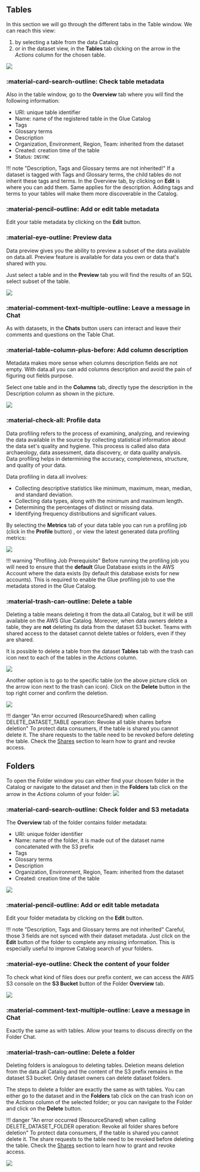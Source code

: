 ## **Tables**
In this section we will go through the different tabs in the Table window. We can reach this view:

1. by selecting a table from the data Catalog
2. or in the dataset view, in the **Tables** tab clicking on the arrow in the *Actions* column for the chosen table.

![](pictures/tables/table_dataset.png#zoom#shadow)

### :material-card-search-outline: **Check table metadata**
Also in the table window, go to the **Overview** tab where you will find the following information:

- URI: unique table identifier
- Name: name of the registered table in the Glue Catalog
- Tags
- Glossary terms
- Description
- Organization, Environment, Region, Team: inherited from the dataset
- Created: creation time of the table
- Status: `INSYNC`

!!! note "Description, Tags and Glossary terms are not inherited!"
    If a dataset is tagged with Tags and Glossary terms, the child tables do not inherit these tags and terms.
    In the Overview tab, by clicking on **Edit** is where you can add them. Same applies for the description.
    Adding tags and terms to your tables will make them more discoverable in the Catalog.

### :material-pencil-outline: **Add or edit table metadata**
Edit your table metadata by clicking on the **Edit** button.

### :material-eye-outline: **Preview data**
Data preview gives you the ability to preview a subset of the data available on data.all.
Preview feature is available for data you own or data that's shared with you.

Just select a table and in the **Preview** tab you will find the results of an SQL select subset of the table.

![](pictures/tables/table_preview.png#zoom#shadow)


### :material-comment-text-multiple-outline: **Leave a message in Chat**
As with datasets, in the **Chats** button users can interact and leave their comments and questions on
the Table Chat.

### :material-table-column-plus-before: **Add column description**
Metadata makes more sense when columns description fields are not empty.
With data.all you can add columns description and avoid the pain of figuring out fields purpose.

Select one table and in the **Columns** tab, directly type the description in the Description column
as shown in the picture.


![](pictures/tables/table_column.png#zoom#shadow)

###  :material-check-all: **Profile data**

Data profiling refers to the process of examining, analyzing,
and reviewing the data available in the source by collecting statistical information about the data set's quality and hygiene.
This process is called also data archaeology, data assessment, data discovery, or data quality analysis.
Data profiling helps in determining the accuracy, completeness, structure, and quality of your data.


Data profiling in data.all involves:

- Collecting descriptive statistics like minimum, maximum, mean, median, and standard deviation.
- Collecting data types, along with the minimum and maximum length.
- Determining the percentages of distinct or missing data.
- Identifying frequency distributions and significant values.


By selecting the **Metrics** tab of your data table you can run a profiling job (click in the **Profile** button)
, or view the latest generated data profiling metrics:

![](pictures/tables/table_metrics.png#zoom#shadow)

!!! warning "Profiling Job Prerequisite"
    Before running the profiling job you will need to ensure that the **default** Glue Database exists in the AWS Account where the data exists (by default this database exists for new accounts). This is required to enable the Glue profiling job to use the metadata stored in the Glue Catalog. 

### :material-trash-can-outline: **Delete a table**
Deleting a table means deleting it from the data.all Catalog, but it will be still available on the AWS Glue Catalog.
Moreover, when data owners
delete a table, they are **not** deleting its data from the dataset S3 bucket. Teams with shared access to the dataset
cannot delete tables or folders, even if they are shared.

It is possible to delete a table from the dataset **Tables** tab with the trash can icon next to each of the
tables in the *Actions* column.

![](pictures/tables/table_delete.png#zoom#shadow)

Another option is to go to the specific table (on the above picture click on the arrow icon next to the trash can icon).
Click on the **Delete** button in the top right corner and confirm the deletion.

![](pictures/tables/table_delete_2.png#zoom#shadow)

!!! danger "An error occurred (ResourceShared) when calling DELETE_DATASET_TABLE operation: Revoke all table shares before deletion"
    To protect data consumers, if the table is shared you cannot delete it. The share requests to the table need to be
    revoked before deleting the table. Check the <a href="shares.html">Shares</a> section to learn how to grant and
    revoke access.

## **Folders**
To open the Folder window you can either find your chosen folder in the Catalog or navigate to the dataset and
then in the **Folders** tab click on the arrow in the *Actions* column of your folder:
![](pictures/tables/folder_1.png#zoom#shadow)


### :material-card-search-outline: **Check folder and S3 metadata**
The **Overview** tab of the folder contains folder metadata:
- URI: unique folder identifier
- Name: name of the folder, it is made out of the dataset name concatenated with the S3 prefix
- Tags
- Glossary terms
- Description
- Organization, Environment, Region, Team: inherited from the dataset
- Created: creation time of the table

![](pictures/tables/folder_2.png#zoom#shadow)

### :material-pencil-outline: **Add or edit table metadata**
Edit your folder metadata by clicking on the **Edit** button.

!!! note "Description, Tags and Glossary terms are not inherited"
    Careful, those 3 fields are not synced with their dataset metadata. Just click on
    the **Edit** button of the folder to complete any missing information. This is especially useful to
    improve Catalog search of your folders.

### :material-eye-outline: **Check the content of your folder**

To check what kind of files does our prefix content, we can access the AWS S3 console on the **S3 Bucket** button
of the Folder **Overview** tab.


![](pictures/tables/folder_3.png#zoom#shadow)

### :material-comment-text-multiple-outline: **Leave a message in Chat**
Exactly the same as with tables. Allow your teams to discuss directly on the Folder Chat.


### :material-trash-can-outline: **Delete a folder**
Deleting folders is analogous to deleting tables. Deletion means deletion from the data.all Catalog and the content
of the S3 prefix remains in the dataset S3 bucket. Only dataset owners can delete dataset folders.

The steps to delete a folder are exactly the same as with tables. You can either go to the dataset and in the
**Folders** tab click on the can trash icon on the *Actions* column of the selected folder; or you can navigate to the
Folder and click on the **Delete** button.

!!! danger "An error occurred (ResourceShared) when calling DELETE_DATASET_FOLDER operation: Revoke all folder shares before deletion"
    To protect data consumers, if the table is shared you cannot delete it. The share requests to the table need to be
    revoked before deleting the table. Check the <a href="shares.html">Shares</a> section to learn how to grant and
    revoke access.

![](pictures/tables/folder_delete.png#zoom#shadow)
